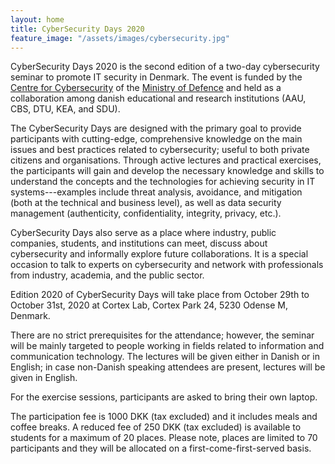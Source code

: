 ```yaml
---
layout: home
title: CyberSecurity Days 2020
feature_image: "/assets/images/cybersecurity.jpg"
---
```


CyberSecurity Days 2020 is the second edition of a two-day cybersecurity seminar to promote IT security in Denmark. The event is
funded by the [Centre for Cybersecurity](https://fe-ddis.dk/cfcs/Pages/cfcs.aspx) of the [Ministry of Defence](https://fmn.dk/eng/Pages/frontpage.aspx) and held as a collaboration among danish educational and research  institutions (AAU, CBS, DTU, KEA, and SDU).

The CyberSecurity Days are designed with the primary goal to provide participants with cutting-edge, comprehensive knowledge on the main issues and best practices related to cybersecurity; useful to both private citizens and organisations. Through active lectures and practical exercises, the participants will gain and develop the necessary knowledge and skills to understand the concepts and the technologies for achieving security in IT systems---examples include threat analysis, avoidance, and mitigation (both at the technical and business level), as well as data security management (authenticity, confidentiality, integrity, privacy, etc.).

CyberSecurity Days also serve as a place where industry, public companies, students, and institutions can meet, discuss about cybersecurity and informally explore future collaborations. It is a special occasion to talk to experts on cybersecurity and network with professionals from industry, academia, and the public sector.

Edition 2020 of CyberSecurity Days will take place from October 29th to October 31st, 2020 at Cortex Lab, Cortex Park 24, 5230 Odense M, Denmark. 

There are no strict prerequisites for the attendance; however, the seminar will be mainly targeted to people working in fields related to information and communication technology. The lectures will be given either in Danish or in English; in case non-Danish speaking attendees are present, lectures will be given in English.

For the exercise sessions, participants are asked to bring their own laptop.

The participation fee is 1000 DKK (tax excluded) and it includes meals and coffee breaks.  A reduced fee of 250 DKK (tax excluded) is available to students for a maximum of 20 places.
Please note, places are limited to 70 participants and they will be allocated on a first-come-first-served basis.